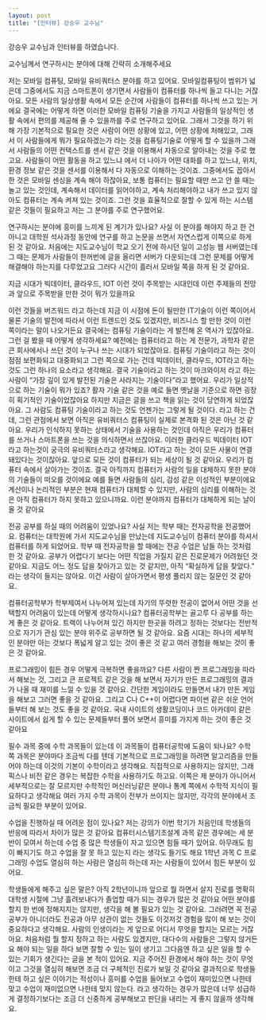 ```yaml
---
layout: post
title: "[인터뷰] 강승우 교수님"
---
```

강승우 교수님과 인터뷰를 하였습니다.

교수님께서 연구하시는 분야에 대해 간략히 소개해주세요

저는 모바일 컴퓨팅, 모바일 유비쿼터스 분야를 하고 있어요. 모바일컴퓨팅이 범위가 넓은데 그중에서도 지금 스마트폰이 생기면서 사람들이 컴퓨터를 하나씩 들고 다니는 거잖아요. 모든 사람의 일상생활 속에서 모든 순간에 사람들이 컴퓨터를 하나씩 쓰고 있는 거에요 결국에는 어떻게 하면 이러한 모바일 컴퓨팅 기술을 가지고 사람들의 일상적인 생활 속에서 편의를 제공해 줄 수 있을까를 주로 연구하고 있어요. 그래서 그것을 하기 위해 가장 기본적으로 필요한 것은 사람이 어떤 상황에 있고, 어떤 상황에 처해있고, 그래서 이 사람들에게 뭐가 필요하겠는가 라는 것을 컴퓨팅기술로 어떻게 할 수 있을까 그래서 사람들의 어떤 컨택스트를 센서 같은 것을 이용해서 자동으로 알아내는 것을 주로 했고요. 사람들이 어떤 활동을 하고 있느냐 에서 더 나아가 어떤 대화를 하고 있느냐, 위치, 환경 정보 같은 것을 센서를 이용해서 다 자동으로 이해하는 것이죠.
그중에서도 꼽아서 한 것은 모바일 센싱을 계속 해야 하잖아요, 보통 컴퓨터는 필요할 때만 쓰고 안 쓸 때는 놀고 있는 것인데, 계속해서 데이터를 읽어야하고, 계속 처리해야하고 내가 쓰고 있지 않아도 컴퓨터는 계속 켜져 있는 것이죠. 그런 것을 효율적으로 잘할 수 있게 하는 시스템 같은 것들이 필요하고 저는 그 분야를 주로 연구했어요.

연구하시는 분야에 흥미를 느끼게 된 계기가 있나요?
사실 이 분야를 해야지 하고 한 건 아니고 대학원 석사과정 동안에 연구를 하고 논문을 쓰면서 자연스럽게 이쪽으로 하게 된 것 같아요. 처음에는 지도교수님이 학교 오기 전에 하시던 일이 고성능 웹 서버였는데 그 때는 문제가 사람들이 한꺼번에 글을 올리면 서버가 다운되는데 그런 문제를 어떻게 해결해야 하는지를 다루었고요 그러다 시간이 흘러서 모바일 쪽을 하게 된 것 같아요.


지금 시대가 빅데이터, 클라우드, IOT 이런 것이 주목받는 시대인데 이런 주제들의 전망과 앞으로 주목받을 만한 것이 뭐가 있을까요

이런 것들을 버즈워드 라고 하는데 지금 이 시점에 돈이 될만한 IT기술이 이런 쪽이어서 물론 기술의 발전에 따라서 이런 트렌드인 것도 있겠지만, 비즈니스 할 만한 것이 이런 쪽이라는 말이 나오거든요 결국에는 컴퓨팅 기술이라는 게 발전해 온 역사가 있잖아요. 그런 걸 봤을 때 어떻게 생각하세요? 예전에는 컴퓨터라고 하는 게 전문가, 과학자 같은 큰 회사에서나 쓰던 것이 누구나 쓰는 시대가 되었잖아요. 컴퓨팅 기술이라고 하는 것이 점점 보편화되고 대중화되고 그런 쪽으로 가는 건데 빅데이터, 클라우드, IOT라고 하는것도 그런 하나의 요소라고 생각해요. 결국 기술이라고 하는 것이 마크와이저 라고 하는 사람이 “가장 깊이 있게 발전된 기술은 사라지는 기술이다”라고 했어요. 우리가 일상적으로 하는 기술이 뭐가 있죠? 활자 기술 같은 것을 예로 들면 옛날을 기준으로 하면 굉장히 획기적인 기술이었잖아요 하지만 지금은 글을 쓰고 책을 읽는 것이 당연하게 되었잖아요. 그 사람도 컴퓨팅 기술이라고 하는 것도 언젠가는 그렇게 될 것이다. 라고 하는 건데, 그런 관점에서 보면 아직은 유비쿼터스 컴퓨팅이 실제로 본격화 된 것은 아닌 것 같아요. 우리가 인식하지 못하는 상태에서 기술을 사용하는 것인데 아직은 우리가 컴퓨터를 쓰거나 스마트폰을 쓰는 것을 의식하면서 쓰잖아요. 이러한 클라우드 빅데이터 IOT라고 하는것이 궁극의 유비쿼터스라고 생각해요. IOT라고 하는 것이 모든 사물이 연결돼있다는 것이잖아요. 앞으로 모든 것이 컴퓨터가 되는 세상이 될 것 같아요. 우리가 컴퓨터 속에서 살아가는 것이죠.
결국 아직까지 컴퓨터가 사람의 일을 대체하지 못한 분야의 기술들이 떠오를 것이에요 예를 들면 사람들의 심리, 감성 같은 이성적인 부분이에요 계산이나 논리적인 부분은 현재 컴퓨터가 대체할 수 있지만, 사람의 심리를 이해하는 것은 아직 컴퓨터가 하지 못하고 있으니까요. 이런 분야까지 컴퓨터가 대체하게 되는 날이 올 것 같아요

전공 공부를 하실 때의 어려움이 있었나요?
사실 저는 학부 때는 전자공학을 전공했어요. 컴퓨터는 대학원에 가서 지도교수님을 만났는데 지도교수님이 컴퓨터 분야를 하셔서 컴퓨터를 하게 되었어요. 학부 때 전자공학을 할 때에는 전공 수업은 남들 하는 것처럼 한 것 같아요. 공부가 어렵다기 보다는 어떤 직업을 가질지 같은 진로문제가 어려웠던 것 같아요. 지금도 어느 정도 답을 찾아가고 있는 것 같지만, 아직 “확실하게 답을 찾았다.” 라는 생각이 들지는 않아요. 이건 사람이 살아가면서 평생 풀리지 않는 질문인 것 같아요.


컴퓨터공학부가 학부제여서 나누어져 있는데 자기의 뚜렷한 전공이 없어서 어떤 것을 선택할지 어려움이 있는데 어떻게 생각하시나요?
컴퓨터공학부는 골고루 다 공부를 하는 게 좋은 것 같아요. 트랙이 나누어져 있긴 하지만 한곳을 하려고 정하는 것보다는 전반적으로 자기가 관심 있는 분야 위주로 공부하면 될 것 같아요. 요즘 시대는 하나의 세부적인 분야만 아는 것보다 폭넓게 알고 있는 것이 좋은 것 같고 여러 경험을 해보는 것이 좋은 것 같아요.


프로그래밍이 힘든 경우 어떻게 극복하면 좋을까요?
다른 사람이 짠 프로그래밍을 따라서 해보는 것, 그리고 큰 프로젝트 같은 것을 해 보면서 자기가 만든 프로그래밍의 결과가 나올 때 재미를 느낄 수 있을 것 같아요. 간단한 게임이라도 만들면서 내가 만든 게임을 해보고 그러면 좋을 것 같아요. 그리고 C나 C++이 어렵다면 파이썬 같은 쉬운 언어들부터 해 보는 것도 좋을 것 같아요. 국내 사이트의 생활코딩이나 코드 아카데미 같은 사이트에서 쉽게 할 수 있는 문제들부터 풀어 보면서 흥미를 가지게 하는 것이 좋은 것 같아요



필수 과목 중에 수학 과목들이 있는데 이 과목들이 컴퓨터공학에 도움이 되나요?
수학 쪽 과목은 분야마다 조금씩 다를 텐데 기본적으로 프로그래밍을 하려면 알고리즘을 만들어야 하는데 이것의 기본이 수학이라고 생각해요. 직접적으로 사용하지는 않지만, 그래픽스나 비전 같은 경우는 복잡한 수학을 사용하기도 하고요. 이쪽은 제 분야가 아니어서 세부적으로는 잘 모르지만 수학적인 머신러닝같은 분야나 통계 쪽에서 수학적 지식이 필요하다고 생각해요 여러 가지 수학 과목이 전부가 쓰이지는 않지만, 각각의 분야에서 조금씩 필요한 부분이 있어요.


수업을 진행하실 때 어려운 점이 있나요?
저는 강의가 이번 학기가 처음인데 학생들의 반응에 따라서 차이가 많은 것 같아요 컴퓨터시스템기초설계 과목 같은 경우에는 세 분반이 모여서 하는데 수업 중 많은 학생들이 자고 있으면 힘들 때가 있어요. 아무래도 힘이 빠지기도 하고 수업을 잘 못 하고 있는지 라는 생각도 들기도 해요 1학년 과목 C 프로그래밍 수업도 열심히 하는 사람은 열심히 하는데 자는 사람들이 있어서 힘든 부분이 있어요.

학생들에게 해주고 싶은 말은?
아직 2학년이니까 앞으로 뭘 하면서 살지 진로를 명확히 대학생 시절에 그냥 흘려보내다가 졸업할 때가 되는 경우가 많은 것 같아요 어떤 분야를 할지 한 번에 정해지지는 않지만, 생각을 해 볼 필요가 있는 것 같아요. 그러려면 꼭 전공 공부가 아니더라도 전공과 아무 상관이 없는 것들도 이것저것 경험을 많이 해 보는 것이 중요하다고 생각해요. 사람의 인생이라는 게 앞으로 어디서 무엇을 할지는 모르는 거잖아요. 처음처럼 뭘 할지 정하고 하는 사람도 있겠지만, 대다수의 사람들은 그렇지 않거든요 해야 되는 일을 하다 보면 잘할 수 있는 일이 생기고 그다음엔 하고 싶은 일을 할 수 있는 기회가 생긴다는 글을 본 적이 있어요. 지금 주어진 환경에서 해야 하는 것이 무엇이고 그것을 열심히 해보면 조금 더 구체적인 진로가 보일 것 같아요
결과적으로 학생들한테 하고 싶은 이야기는 적성이나 흥미를 수업을 들어보고 수업이 재미있으면 나한테 맞고 수업이 재미없으면 나한테 맞지 않는다. 라고 생각하는 경우가 많은데 너무 성급하게 결정하기보다는 조금 더 신중하게 공부해보고 판단을 내리는 게 좋지 않을까 생각해요.
